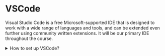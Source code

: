 # VSCode

Visual Studio Code is a free Microsoft-supported IDE that is designed to work with a wide range of languages and tools, and can be extended even further using community written extensions. It will be our primary IDE throughout the course.

<details><summary>How to set up VSCode?</summary>

[Watch our video](https://nextcloud.softwire.com/index.php/s/zFGpDfyxS9keELT) for more advice on how to set up your VSCode instance.
</details>